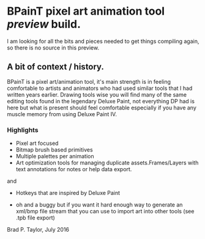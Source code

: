 # BPainT pixel art animation tool *preview* build.

I am looking for all the bits and pieces needed to get things compiling again, so there is no source in this preview.

## A bit of context / history.

BPainT is a pixel art/animation tool, it's main strength is in feeling comfortable to artists and animators who had used similar tools that I had written years earlier. Drawing tools wise you will find many of the same editing tools found in the legendary Deluxe Paint, not everything DP had is here but what is present should feel comfortable especially if you have any muscle memory from using Deluxe Paint IV.

### Highlights

* Pixel art focused
* Bitmap brush based primitives
* Multiple palettes per animation
* Art optimization tools for managing duplicate assets.Frames/Layers with text annotations for notes or help data export.

and

* Hotkeys that are inspired by Deluxe Paint

* oh and a buggy but if you want it hard enough way to generate an xml/bmp file stream that you can use to import art into other tools (see .tpb file export)

Brad P. Taylor,
July 2016


